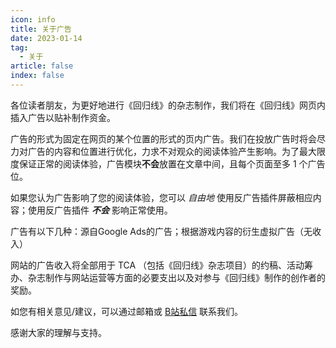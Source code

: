 ```yaml
---
icon: info
title: 关于广告
date: 2023-01-14
tag:
  - 关于
article: false
index: false
---
```


各位读者朋友，为更好地进行《回归线》的杂志制作，我们将在《回归线》网页内插入广告以贴补制作资金。

广告的形式为固定在网页的某个位置的形式的页内广告。我们在投放广告时将会尽力对广告的内容和位置进行优化，力求不对观众的阅读体验产生影响。为了最大限度保证正常的阅读体验，广告模块**不会**放置在文章中间，且每个页面至多 1 个广告位。

如果您认为广告影响了您的阅读体验，您可以 *自由地* 使用反广告插件屏蔽相应内容；使用反广告插件 ***不会*** 影响正常使用。

广告有以下几种：源自Google Ads的广告；根据游戏内容的衍生虚拟广告（无收入）

网站的广告收入将全部用于 TCA （包括《回归线》杂志项目）的约稿、活动筹办、杂志制作与网站运营等方面的必要支出以及对参与《回归线》制作的创作者的奖励。

如您有相关意见/建议，可以通过邮箱或 [B站私信](https://space.bilibili.com/1317574696/) 联系我们。

感谢大家的理解与支持。